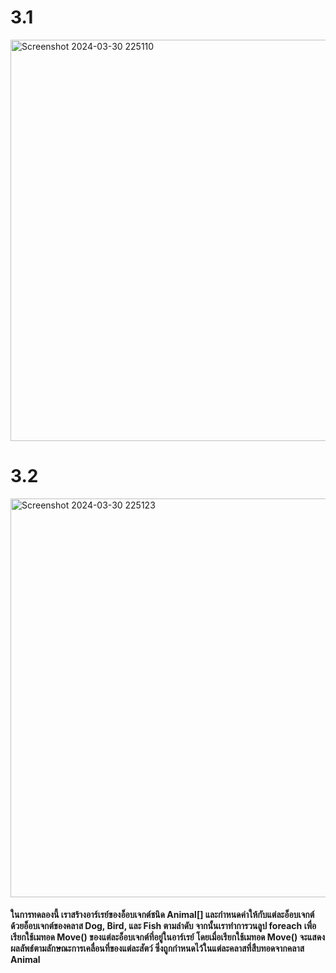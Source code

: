 # 3.1
<img width="642" alt="Screenshot 2024-03-30 225110" src="https://github.com/anndyyzzz/03376836-OOP-2566-Lab-13/assets/144866059/665f8d2c-f55e-4be7-b705-fb2c786b9b10">

# 3.2
<img width="638" alt="Screenshot 2024-03-30 225123" src="https://github.com/anndyyzzz/03376836-OOP-2566-Lab-13/assets/144866059/245ed2dc-c6ce-4178-9b81-71506e397cd5">

#### ในการทดลองนี้ เราสร้างอาร์เรย์ของอ็อบเจกต์ชนิด Animal[] และกำหนดค่าให้กับแต่ละอ็อบเจกต์ด้วยอ็อบเจกต์ของคลาส Dog, Bird, และ Fish ตามลำดับ จากนั้นเราทำการวนลูป foreach เพื่อเรียกใช้เมทอด Move() ของแต่ละอ็อบเจกต์ที่อยู่ในอาร์เรย์ โดยเมื่อเรียกใช้เมทอด Move() จะแสดงผลลัพธ์ตามลักษณะการเคลื่อนที่ของแต่ละสัตว์ ซึ่งถูกกำหนดไว้ในแต่ละคลาสที่สืบทอดจากคลาส Animal
